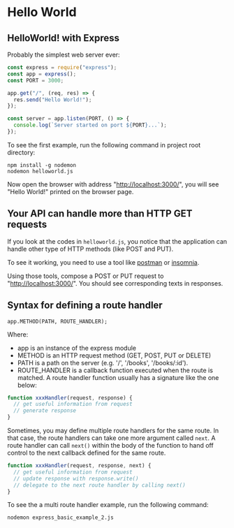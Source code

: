 # Hello World

## HelloWorld! with Express

Probably the simplest web server ever:

```javascript
const express = require("express");
const app = express();
const PORT = 3000;

app.get("/", (req, res) => {
  res.send("Hello World!");
});

const server = app.listen(PORT, () => {
  console.log(`Server started on port ${PORT}...`);
});
```

To see the first example, run the following command in project root directory:

```text
npm install -g nodemon
nodemon helloworld.js
```

Now open the browser with address "[http://localhost:3000/](http://localhost:3000/)", you will see "Hello World!" printed on the browser page.

## Your API can handle more than HTTP GET requests

If you look at the codes in `helloworld.js`, you notice that the application can handle other type of HTTP methods \(like POST and PUT\).

To see it working, you need to use a tool like [postman](https://www.getpostman.com/) or [insomnia](https://insomnia.rest/).

Using those tools, compose a POST or PUT request to "[http://localhost:3000/](http://localhost:3000/)". You should see corresponding texts in responses.

## Syntax for defining a route handler

```text
app.METHOD(PATH, ROUTE_HANDLER);
```

Where:

- app is an instance of the express module
- METHOD is an HTTP request method \(GET, POST, PUT or DELETE\)
- PATH is a path on the server \(e.g. '/', '/books', '/books/:id'\).
- ROUTE_HANDLER is a callback function executed when the route is matched. A route handler function usually has a signature like the one below:

```javascript
function xxxHandler(request, response) {
  // get useful information from request
  // generate response
}
```

Sometimes, you may define multiple route handlers for the same route. In that case, the route handlers can take one more argument called  `next`. A route handler can call `next()` within the body of the function to hand off control to the next callback defined for the same route.

```javascript
function xxxHandler(request, response, next) {
  // get useful information from request
  // update response with response.write()
  // delegate to the next route handler by calling next()
}
```

To see the a multi route handler example, run the following command:

```text
nodemon express_basic_example_2.js
```
